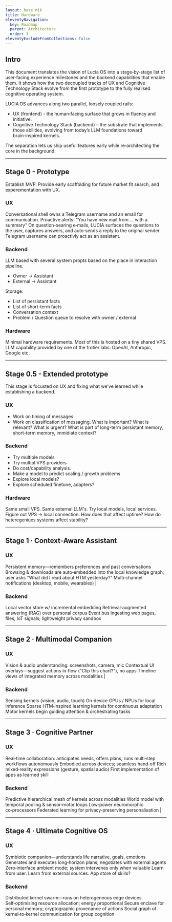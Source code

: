 ```yaml
---
layout: base.njk
title: Hardware
eleventyNavigation:
  key: Roadmap
  parent: Architecture
  order: 1
eleventyExcludeFromCollections: false
---
```

## Intro

This document translates the vision of Lucia OS into a stage‑by‑stage list of user‑facing experience milestones and the backend capabilities that enable them. It shows how the two decoupled tracks of UX and Cognitive Technology Stack evolve from the first prototype to the fully realised cognitive operating system.

LUCIA OS advances along two parallel, loosely coupled rails:

* UX (frontend) - the human‑facing surface that grows in fluency and initiative.
* Cognitive Technology Stack (backend) – the substrate that implements those abilities, evolving from today’s LLM foundations toward brain‑inspired kernels.

The separation lets us ship useful features early while re‑architecting the core in the background.

---

## Stage 0 - Prototype

Establish MVP. Provide early scaffolding for future market fit search, and experementation with UX.

### UX
Conversational shell owns a Telegram username and an email for communication. 
Proactive alerts: "You have new mail from ... with a summary" 
On question‑bearing e‑mails, LUCIA surfaces the questions to the user, captures answers, and auto‑sends a reply to the original sender. Telegram username can proactivly act as an assistant.

### Backend

LLM based with several system propts based on the place in interaction pipeline. 
* Owner -> Assistant
* External -> Assistant

Storage:
* List of persistant facts
* List of short-term facts
* Conversation context
* Problem / Question queue to resolve with owner / external

### Hardware
Minimal hardware requirements. Most of this is hosted on a tiny shared VPS. LLM capability provided by one of the frotier labs: OpenAI, Anthropic, Google etc.

---

## Stage 0.5 - Extended prototype

This stage is focusted on UX and fixing what we've learned while establishing a backend.

### UX
* Work on timing of messages
* Work on classification of messaging. What is important? What is relevant? What is urgent? What is part of long-term persistant memory, short-term memory, immidiate context?

### Backend
* Try multiple models
* Try multipl VPS providers
* Do cost/capability analysis. 
* Make a model to predict scaling / growth problems
* Explore local models?
* Explore scheduled finetune, adapters?

### Hardware
Same small VPS. Same external LLM's. Try local models, local services. Figure out VPS -> local connection. How does that affect uptime? How do heteregeniues systems affect stability?

---

## Stage 1 · Context‑Aware Assistant

### UX
Persistent memory—remembers preferences and past conversations
Browsing & downloads are auto‑embedded into the local knowledge graph; user asks "What did I read about HTM yesterday?"
Multi‑channel notifications (desktop, mobile, wearables) |

### Backend
Local vector store w/ incremental embedding
Retrieval‑augmented answering (RAG) over personal corpus
Event bus ingesting web pages, files, IoT signals; lightweight privacy sandbox                                                               

---

## Stage 2 · Multimodal Companion
### UX
Vision & audio understanding: screenshots, camera, mic
Contextual UI overlays—suggest actions in‑flow ("Clip this chart?"), no apps
Timeline views of integrated memory across modalities                            |

### Backend
Sensing kernels (vision, audio, touch)
On‑device GPUs / NPUs for local inference
Sparse HTM‑inspired learning kernels for continuous adaptation
Motor kernels begin guiding attention & orchestrating tasks 

---

## Stage 3 · Cognitive Partner

### UX

Real‑time collaboration: anticipates needs, offers plans, runs multi‑step workflows autonomously
Embodied across devices; seamless hand‑off
Rich mixed‑reality expressions (gesture, spatial audio) 
First implementation of apps as learned skill

### Backend
Predictive hierarchical mesh of kernels across modalities
World model with temporal pooling & sensor‑motor loops
Low‑power neuromorphic co‑processors
Federated learning for privacy‑preserving personalisation |

---

## Stage 4 · Ultimate Cognitive OS

### UX
Symbiotic companion—understands life narrative, goals, emotions
Generates and executes long‑horizon plans; negotiates with external agents
Zero‑interface ambient mode; system intervenes only when valuable
Learn from user. Learn from external sources. App store of skills?

### Backend
Distributed kernel swarm—runs on heterogeneous edge devices
Self‑optimising resource allocation; energy proportional
Secure enclave for personal memory; cryptographic provenance of actions
Social graph of kernel‑to‑kernel communication for group cognition
